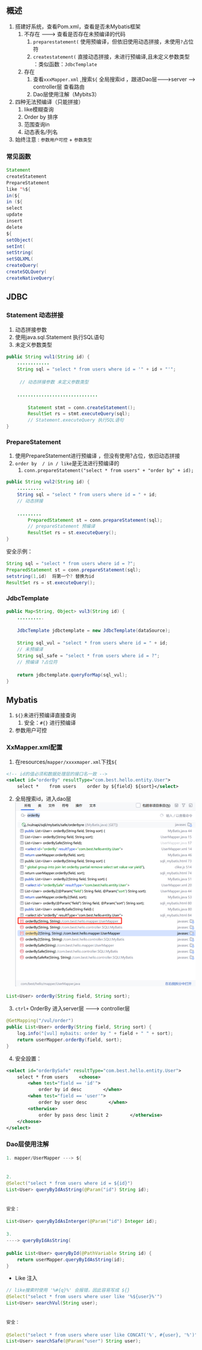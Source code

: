 
## 概述
1. 搭建好系统，查看Pom.xml，查看是否未Mybatis框架
	1. 不存在 ---> 查看是否存在未预编译的代码
		1. `preparestatement(` 使用预编译，但依旧使用动态拼接，未使用`?`占位符
		2. `createstatement(` 直接动态拼接，未进行预编译,且未定义参数类型 ：类似函数：`JdbcTemplate` 
	2. 存在
		1. 查看`xxxMapper.xml` ,搜索`${` 全局搜索id ，跟进Dao层--->server --> controller层 查看路由
		2. Dao层使用注解（Mybits3）
2. 四种无法预编译（只能拼接）
	1. like模糊查询
	2. Order by 排序
	3. 范围查询in
	4. 动态表名/列名
3. 始终注意 : `参数用户可控` + `参数类型`

### 常见函数
```java
Statement
createStatement
PrepareStatement
like '%${
in(${
in (${
select
update
insert
delete
${
setObject(
setInt(
setString(
setSQLXML(
createQuery(
createSQLQuery(
createNativeQuery(
```


## JDBC


### Statement 动态拼接
1. 动态拼接参数
2. 使用java.sql.Statement 执行SQL语句
3. 未定义参数类型

```java
public String vul1(String id) {  
	............
    String sql = "select * from users where id = '" + id + "'"; 

	 // 动态拼接参数 未定义参数类型
  
    ..............................
  
        Statement stmt = conn.createStatement();
        ResultSet rs = stmt.executeQuery(sql);  
		// Statement.executeQuery 执行SQL语句
}
```

### PrepareStatement
1. 使用PrepareStatement进行预编译 ，但没有使用?占位，依旧动态拼接
2. `order by  / in / like`是无法进行预编译的 
	1. `conn.prepareStatement("select * from users" + "order by" + id);`
```java
public String vul2(String id) {  
	..........
    String sql = "select * from users where id = " + id;  
	// 动态拼接

	.........
        PreparedStatement st = conn.prepareStatement(sql); 
        // prepareStatement 预编译
        ResultSet rs = st.executeQuery();  
}
```

安全示例：
```java
String sql = "select * from users where id = ?";
PreparedStatement st = conn.prepareStatement(sql);
setstring(1,id)  将第一个? 替换为id
ResultSet rs = st.executeQuery();
```


### JdbcTemplate

```java
public Map<String, Object> vul3(String id) {  
    ..........  
  
    JdbcTemplate jdbctemplate = new JdbcTemplate(dataSource);  
	
    String sql_vul = "select * from users where id = " + id; 
    // 未预编译 
    String sql_safe = "select * from users where id = ?";  
	// 预编译 ?占位符
	
    return jdbctemplate.queryForMap(sql_vul);  
}
```
## Mybatis

1. `${}`未进行预编译直接查询
	1. 安全：`#{}` 进行预编译
2. 参数用户可控


### XxMapper.xml配置
1. 在resources/`mapper/xxxxmaper.xml`下找`${`
```Xml
<!-- id的值必须和数据处理层的接口名一致 -->  
<select id="orderBy" resultType="com.best.hello.entity.User">  
    select *    from users    order by ${field} ${sort}</select>
```
2. 全局搜索id，进入dao层
![](media/Pasted%20image%2020250505161648.png)  
```Java
List<User> orderBy(String field, String sort);
```
3. `ctrl+` OrderBy  进入server层 ---> controller层
```java
@GetMapping("/vul/order")
public List<User> orderBy(String field, String sort) {  
    log.info("[vul] mybaits: order by " + field + " " + sort);  
    return userMapper.orderBy(field, sort);  
}
```
4. 安全設置：
```xml
<select id="orderBySafe" resultType="com.best.hello.entity.User">  
    select * from users    <choose>  
        <when test="field == 'id'">  
            order by id desc        </when>  
        <when test="field == 'user'">  
            order by user desc        </when>  
        <otherwise>  
            order by pass desc limit 2        </otherwise>  
    </choose>  
</select>
```



### Dao层使用注解
```java
1. mapper/UserMapper ---> ${


2. 
@Select("select * from users where id = ${id}")  
List<User> queryByIdAsString(@Param("id") String id);


安全：

List<User> queryByIdAsInterger(@Param("id") Integer id);

3.
----> queryByIdAsString(
 
public List<User> queryById(@PathVariable String id) {  
    return userMapper.queryByIdAsString(id);  
}
```

- Like 注入
```Java
// like搜索时使用 '%#{q}%' 会报错，因此容易写成 ${}
@Select("select * from users where user like '%${user}%'")  
List<User> searchVul(String user);


安全：

@Select("select * from users where user like CONCAT('%', #{user}, '%')")  
List<User> searchSafe(@Param("user") String user);  
```


